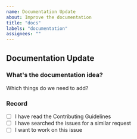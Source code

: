 ```yaml
---
name: Documentation Update
about: Improve the documentation
title: "docs"
labels: "documentation"
assignees: ""
---
```


## Documentation Update

### What's the documentation idea?

Which things do we need to add?

### Record

- [ ] I have read the Contributing Guidelines
- [ ] I have searched the issues for a similar request
- [ ] I want to work on this issue

